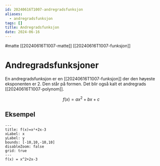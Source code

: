 ```yaml
---
id: 20240616T1007-andregradsfunksjon
aliases:
  - andregradsfunksjon
tags: []
title: Andregradsfunksjon
date: 2024-06-16
---
```


#matte [[20240616T1007-matte]] [[20240616T1007-funksjon]]

# Andregradsfunksjoner

En andregradsfunksjon er en [[20240616T1007-funksjon]] der den høyeste eksponenten er $2$. Den står på formen. Det blir også kalt et andregrads [[20240616T1007-polynom]].

$$
f(x)=ax^{2}+bx+c
$$

## Eksempel

```functionplot
---
title: f(x)=x²+2x-3
xLabel: x
yLabel: y
bounds: [-10,10,-10,10]
disableZoom: false
grid: true
---
f(x) = x^2+2x-3
```
